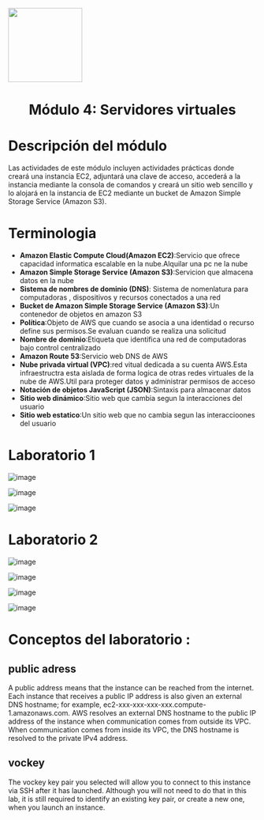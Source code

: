 <p align="left">
  <img src="https://semanadelcannabis.cayetano.edu.pe/assets/img/logo-upch.png" width="150">
  <h1 align="center">Módulo 4: Servidores virtuales</h1>
</p>

# Descripción del módulo

Las actividades de este módulo incluyen actividades prácticas donde creará una instancia EC2, adjuntará una clave de acceso, accederá a la instancia mediante la consola de comandos y creará un sitio web sencillo y lo alojará en la instancia de EC2 mediante un bucket de Amazon Simple Storage Service (Amazon S3).


# Terminologia
- **Amazon Elastic Compute Cloud(Amazon EC2)**:Servicio que ofrece capacidad informatica escalable en la nube.Alquilar una pc ne la nube
- **Amazon Simple Storage Service (Amazon S3)**:Servicion que almacena datos en la nube
- **Sistema de nombres de dominio (DNS)**: Sistema de nomenlatura para computadoras , dispositivos y recursos conectados a una red
- **Bucket de Amazon Simple Storage Service (Amazon S3)**:Un contenedor de objetos en amazon S3
- **Política**:Objeto de AWS que cuando se asocia a una identidad o recurso define sus permisos.Se evaluan cuando se realiza una solicitud
- **Nombre de dominio**:Etiqueta que identifica una red de computadoras bajo control centralizado
- **Amazon Route 53**:Servicio web DNS de AWS
- **Nube privada virtual (VPC)**:red vitual dedicada a su cuenta AWS.Esta infraestructra esta aislada de forma logica de otras redes virtuales de la nube de AWS.Util para proteger datos y administrar permisos de acceso
- **Notación de objetos JavaScript (JSON)**:Sintaxis para almacenar datos
- **Sitio web dinámico**:Sitio web que cambia segun la interacciones del usuario 
- **Sitio web estatico**:Un sitio web que no cambia segun las interaccioones del usuario

# Laboratorio 1


![image](https://github.com/JoseCuevaRamos/Redes_Actividades_Jose_cueva/assets/150297438/595eb6aa-0210-405f-9483-0432f5296b5d)



![image](https://github.com/JoseCuevaRamos/Redes_Actividades_Jose_cueva/assets/150297438/38601809-5006-4275-a53a-217cdec77471)

![image](https://github.com/JoseCuevaRamos/Redes_Actividades_Jose_cueva/assets/150297438/899c5eee-7adf-46cd-88a8-4ebf47391acf)

# Laboratorio 2

![image](https://github.com/JoseCuevaRamos/Redes_Actividades_Jose_cueva/assets/150297438/1be575d5-1923-43dc-a4a2-a154bd4d1507)

![image](https://github.com/JoseCuevaRamos/Redes_Actividades_Jose_cueva/assets/150297438/068c3324-763b-4020-a9fe-a8dd227adedc)

![image](https://github.com/JoseCuevaRamos/Redes_Actividades_Jose_cueva/assets/150297438/f7f91e1d-0096-4948-9843-c9359ac3b03e)

![image](https://github.com/JoseCuevaRamos/Redes_Actividades_Jose_cueva/assets/150297438/a1d34020-7448-47fb-a316-ab1292c06a64)

# Conceptos del laboratorio :

## public adress
A public address means that the instance can be reached from the internet. Each instance that receives a public IP address is also given an external DNS hostname; for example, ec2-xxx-xxx-xxx-xxx.compute-1.amazonaws.com. AWS resolves an external DNS hostname to the public IP address of the instance when communication comes from outside its VPC. When communication comes from inside its VPC, the DNS hostname is resolved to the private IPv4 address.

## vockey 

The vockey key pair you selected will allow you to connect to this instance via SSH after it has launched. Although you will not need to do that in this lab, it is still required to identify an existing key pair, or create a new one, when you launch an instance.




